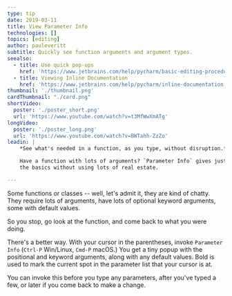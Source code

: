 ```yaml
---
type: tip
date: 2019-03-11
title: View Parameter Info
technologies: []
topics: [editing]
author: pauleveritt
subtitle: Quickly see function arguments and argument types.
seealso:
  - title: Use quick pop-ups
    href: 'https://www.jetbrains.com/help/pycharm/basic-editing-procedures.html#quick_popups'
  - title: Viewing Inline Documentation
    href: 'https://www.jetbrains.com/help/pycharm/inline-documentation.html'
thumbnail: './thumbnail.png'
cardThumbnail: "./card.png"
shortVideo:
  poster: './poster_short.png'
  url: 'https://www.youtube.com/watch?v=t3MfWwXmATg'
longVideo:
  poster: './poster_long.png'
  url: 'https://www.youtube.com/watch?v=BWTahh-ZzZo'
leadin: |
    *See what's needed in a function, as you type, without disruption.*    

    Have a function with lots of arguments? `Parameter Info` gives just 
    the basics without using lots of real estate.

---
```


Some functions or classes -- well, let's admit it, they are kind of chatty. 
They require lots of arguments, have lots of optional keyword arguments, 
some with default values.

So you stop, go look at the function, and come back to what you were doing.

There's a better way. With your cursor in the parentheses, invoke 
`Parameter Info` (`Ctrl-P` Win/Linux, `Cmd-P` macOS.) You get a tiny 
popup with the positional and keyword arguments, along with any default 
values. Bold is used to mark the current spot in the parameter list that 
your cursor is at.

You can invoke this before you type any parameters, after you've typed 
a few, or later if you come back to make a change.
